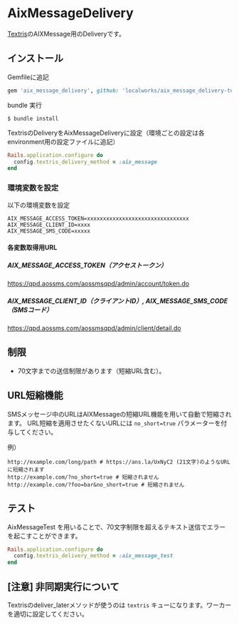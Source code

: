 # AixMessageDelivery

[Textris](https://github.com/visualitypl/textris)のAIXMessage用のDeliveryです。

## インストール

Gemfileに追記

```ruby
gem 'aix_message_delivery', github: 'localworks/aix_message_delivery-textris'
```

bundle 実行

```shell
$ bundle install
```

TextrisのDeliveryをAixMessageDeliveryに設定（環境ごとの設定は各environment用の設定ファイルに追記）

```ruby
Rails.application.configure do
  config.textris_delivery_method = :aix_message
end
```

### 環境変数を設定

以下の環境変数を設定

```
AIX_MESSAGE_ACCESS_TOKEN=xxxxxxxxxxxxxxxxxxxxxxxxxxxxxxxx
AIX_MESSAGE_CLIENT_ID=xxxx
AIX_MESSAGE_SMS_CODE=xxxxx
```

#### 各変数取得用URL

##### AIX_MESSAGE_ACCESS_TOKEN（アクセストークン）
https://qpd.aossms.com/aossmsqpd/admin/account/token.do

##### AIX_MESSAGE_CLIENT_ID（クライアントID）, AIX_MESSAGE_SMS_CODE（SMSコード）
https://qpd.aossms.com/aossmsqpd/admin/client/detail.do

## 制限

- 70文字までの送信制限があります（短縮URL含む）。

## URL短縮機能

SMSメッセージ中のURLはAIXMessageの短縮URL機能を用いて自動で短縮されます。
URL短縮を適用させたくないURLには `no_short=true` パラメーターを付与してください。

例）

```
http://example.com/long/path # https://ans.la/UxNyC2 (21文字)のようなURLに短縮されます
http://example.com/?no_short=true # 短縮されません
http://example.com/?foo=bar&no_short=true # 短縮されません
```

## テスト

AixMessageTest を用いることで、70文字制限を超えるテキスト送信でエラーを起こすことができます。

```ruby
Rails.application.configure do
  config.textris_delivery_method = :aix_message_test
end
```


## [注意] 非同期実行について

Textrisのdeliver_laterメソッドが使うのは `textris` キューになります。ワーカーを適切に設定してください。
